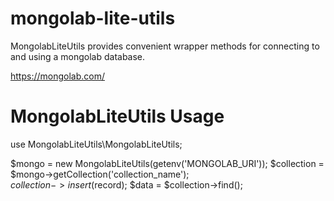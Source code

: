 mongolab-lite-utils
===================

MongolabLiteUtils provides convenient wrapper methods for connecting to and using a mongolab database.

https://mongolab.com/

MongolabLiteUtils Usage
=======================

use MongolabLiteUtils\MongolabLiteUtils;

$mongo = new MongolabLiteUtils(getenv('MONGOLAB_URI'));
$collection = $mongo->getCollection('collection_name');		    
$collection->insert($record);
$data = $collection->find();